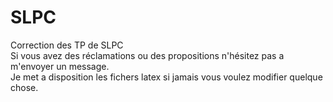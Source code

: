 # SLPC
Correction des TP de SLPC  
Si vous avez des réclamations ou des propositions n'hésitez pas a m'envoyer un message.  
Je met a disposition les fichers latex si jamais vous voulez modifier quelque chose.

